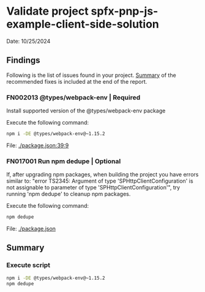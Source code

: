 # Validate project spfx-pnp-js-example-client-side-solution

Date: 10/25/2024

## Findings

Following is the list of issues found in your project. [Summary](#Summary) of the recommended fixes is included at the end of the report.

### FN002013 @types/webpack-env | Required

Install supported version of the @types/webpack-env package

Execute the following command:

```sh
npm i -DE @types/webpack-env@~1.15.2
```

File: [./package.json:39:9](./package.json)

### FN017001 Run npm dedupe | Optional

If, after upgrading npm packages, when building the project you have errors similar to: "error TS2345: Argument of type 'SPHttpClientConfiguration' is not assignable to parameter of type 'SPHttpClientConfiguration'", try running 'npm dedupe' to cleanup npm packages.

Execute the following command:

```sh
npm dedupe
```

File: [./package.json](./package.json)

## Summary

### Execute script

```sh
npm i -DE @types/webpack-env@~1.15.2
npm dedupe
```